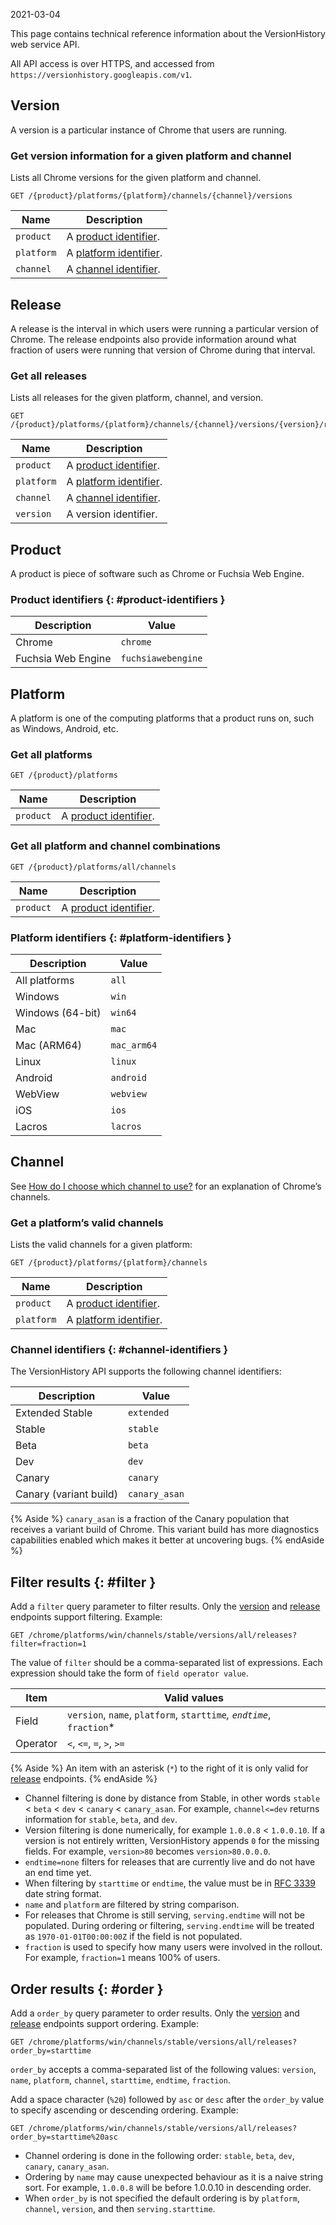 2021-03-04

This page contains technical reference information about the VersionHistory web service API.

All API access is over HTTPS, and accessed from `https://versionhistory.googleapis.com/v1`.

Version
-------

A version is a particular instance of Chrome that users are running.

### Get version information for a given platform and channel

Lists all Chrome versions for the given platform and channel.

    GET /{product}/platforms/{platform}/channels/{channel}/versions

<table><thead><tr class="header"><th>Name</th><th>Description</th></tr></thead><tbody><tr class="odd"><td><code>product</code></td><td>A <a href="#product-identifiers">product identifier</a>.</td></tr><tr class="even"><td><code>platform</code></td><td>A <a href="#platform-identifiers">platform identifier</a>.</td></tr><tr class="odd"><td><code>channel</code></td><td>A <a href="#channel-identifiers">channel identifier</a>.</td></tr></tbody></table>

Release
-------

A release is the interval in which users were running a particular version of Chrome. The release endpoints also provide information around what fraction of users were running that version of Chrome during that interval.

### Get all releases

Lists all releases for the given platform, channel, and version.

    GET /{product}/platforms/{platform}/channels/{channel}/versions/{version}/releases

<table><thead><tr class="header"><th>Name</th><th>Description</th></tr></thead><tbody><tr class="odd"><td><code>product</code></td><td>A <a href="#product-identifiers">product identifier</a>.</td></tr><tr class="even"><td><code>platform</code></td><td>A <a href="#platform-identifiers">platform identifier</a>.</td></tr><tr class="odd"><td><code>channel</code></td><td>A <a href="#channel-identifiers">channel identifier</a>.</td></tr><tr class="even"><td><code>version</code></td><td>A version identifier.</td></tr></tbody></table>

Product
-------

A product is piece of software such as Chrome or Fuchsia Web Engine.

### Product identifiers {: \#product-identifiers }

<table><thead><tr class="header"><th>Description</th><th>Value</th></tr></thead><tbody><tr class="odd"><td>Chrome</td><td><code>chrome</code></td></tr><tr class="even"><td>Fuchsia Web Engine</td><td><code>fuchsiawebengine</code></td></tr></tbody></table>

Platform
--------

A platform is one of the computing platforms that a product runs on, such as Windows, Android, etc.

### Get all platforms

    GET /{product}/platforms

<table><thead><tr class="header"><th>Name</th><th>Description</th></tr></thead><tbody><tr class="odd"><td><code>product</code></td><td>A <a href="#product-identifiers">product identifier</a>.</td></tr></tbody></table>

### Get all platform and channel combinations

    GET /{product}/platforms/all/channels

<table><thead><tr class="header"><th>Name</th><th>Description</th></tr></thead><tbody><tr class="odd"><td><code>product</code></td><td>A <a href="#product-identifiers">product identifier</a>.</td></tr></tbody></table>

### Platform identifiers {: \#platform-identifiers }

<table><thead><tr class="header"><th>Description</th><th>Value</th></tr></thead><tbody><tr class="odd"><td>All platforms</td><td><code>all</code></td></tr><tr class="even"><td>Windows</td><td><code>win</code></td></tr><tr class="odd"><td>Windows (64-bit)</td><td><code>win64</code></td></tr><tr class="even"><td>Mac</td><td><code>mac</code></td></tr><tr class="odd"><td>Mac (ARM64)</td><td><code>mac_arm64</code></td></tr><tr class="even"><td>Linux</td><td><code>linux</code></td></tr><tr class="odd"><td>Android</td><td><code>android</code></td></tr><tr class="even"><td>WebView</td><td><code>webview</code></td></tr><tr class="odd"><td>iOS</td><td><code>ios</code></td></tr><tr class="even"><td>Lacros</td><td><code>lacros</code></td></tr></tbody></table>

Channel
-------

See [How do I choose which channel to use?](https://www.chromium.org/getting-involved/dev-channel#TOC-How-do-I-choose-which-channel-to-use-) for an explanation of Chrome’s channels.

### Get a platform’s valid channels

Lists the valid channels for a given platform:

    GET /{product}/platforms/{platform}/channels

<table><thead><tr class="header"><th>Name</th><th>Description</th></tr></thead><tbody><tr class="odd"><td><code>product</code></td><td>A <a href="#product-identifiers">product identifier</a>.</td></tr><tr class="even"><td><code>platform</code></td><td>A <a href="#platform-identifiers">platform identifier</a>.</td></tr></tbody></table>

### Channel identifiers {: \#channel-identifiers }

The VersionHistory API supports the following channel identifiers:

<table><thead><tr class="header"><th>Description</th><th>Value</th></tr></thead><tbody><tr class="odd"><td>Extended Stable</td><td><code>extended</code></td></tr><tr class="even"><td>Stable</td><td><code>stable</code></td></tr><tr class="odd"><td>Beta</td><td><code>beta</code></td></tr><tr class="even"><td>Dev</td><td><code>dev</code></td></tr><tr class="odd"><td>Canary</td><td><code>canary</code></td></tr><tr class="even"><td>Canary (variant build)</td><td><code>canary_asan</code></td></tr></tbody></table>

{% Aside %} `canary_asan` is a fraction of the Canary population that receives a variant build of Chrome. This variant build has more diagnostics capabilities enabled which makes it better at uncovering bugs. {% endAside %}

Filter results {: \#filter }
----------------------------

Add a `filter` query parameter to filter results. Only the [version](#version) and [release](#release) endpoints support filtering. Example:

    GET /chrome/platforms/win/channels/stable/versions/all/releases?filter=fraction=1

The value of `filter` should be a comma-separated list of expressions. Each expression should take the form of `field operator value`.

<table><thead><tr class="header"><th>Item</th><th>Valid values</th></tr></thead><tbody><tr class="odd"><td>Field</td><td><code>version</code>, <code>name</code>, <code>platform</code>, <code>starttime</code><em>, <code>endtime</code></em>, <code>fraction</code>*</td></tr><tr class="even"><td>Operator</td><td><code>&lt;</code>, <code>&lt;=</code>, <code>=</code>, <code>&gt;</code>, <code>&gt;=</code></td></tr></tbody></table>

{% Aside %} An item with an asterisk (`*`) to the right of it is only valid for [release](#release) endpoints. {% endAside %}

-   Channel filtering is done by distance from Stable, in other words `stable` &lt; `beta` &lt; `dev` &lt; `canary` &lt; `canary_asan`. For example, `channel<=dev` returns information for `stable`, `beta`, and `dev`.
-   Version filtering is done numerically, for example `1.0.0.8` &lt; `1.0.0.10`. If a version is not entirely written, VersionHistory appends `0` for the missing fields. For example, `version>80` becomes `version>80.0.0.0`.
-   `endtime=none` filters for releases that are currently live and do not have an end time yet.
-   When filtering by `starttime` or `endtime`, the value must be in [RFC 3339](https://medium.com/easyread/understanding-about-rfc-3339-for-datetime-formatting-in-software-engineering-940aa5d5f68a) date string format.
-   `name` and `platform` are filtered by string comparison.
-   For releases that Chrome is still serving, `serving.endtime` will not be populated. During ordering or filtering, `serving.endtime` will be treated as `1970-01-01T00:00:00Z` if the field is not populated.
-   `fraction` is used to specify how many users were involved in the rollout. For example, `fraction=1` means 100% of users.

Order results {: \#order }
--------------------------

Add a `order_by` query parameter to order results. Only the [version](#version) and [release](#release) endpoints support ordering. Example:

    GET /chrome/platforms/win/channels/stable/versions/all/releases?order_by=starttime

`order_by` accepts a comma-separated list of the following values: `version`, `name`, `platform`, `channel`, `starttime`, `endtime`, `fraction`.

Add a space character (`%20`) followed by `asc` or `desc` after the `order_by` value to specify ascending or descending ordering. Example:

    GET /chrome/platforms/win/channels/stable/versions/all/releases?order_by=starttime%20asc

-   Channel ordering is done in the following order: `stable`, `beta`, `dev`, `canary`, `canary_asan`.
-   Ordering by `name` may cause unexpected behaviour as it is a naive string sort. For example, `1.0.0.8` will be before 1.0.0.10 in descending order.
-   When `order_by` is not specified the default ordering is by `platform`, `channel`, `version`, and then `serving.starttime`.
